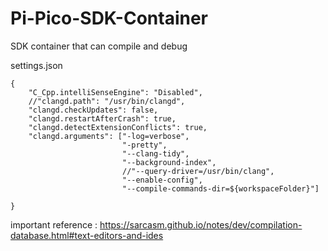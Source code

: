 # Pi-Pico-SDK-Container
SDK container that can compile and debug



settings.json

```
{
    "C_Cpp.intelliSenseEngine": "Disabled",
    //"clangd.path": "/usr/bin/clangd",
    "clangd.checkUpdates": false,
    "clangd.restartAfterCrash": true,
    "clangd.detectExtensionConflicts": true,
    "clangd.arguments": ["-log=verbose", 
                         "-pretty", 
                         "--clang-tidy",
                         "--background-index", 
                         //"--query-driver=/usr/bin/clang",
                         "--enable-config",
                         "--compile-commands-dir=${workspaceFolder}"]
                            
}
```
important reference : https://sarcasm.github.io/notes/dev/compilation-database.html#text-editors-and-ides

